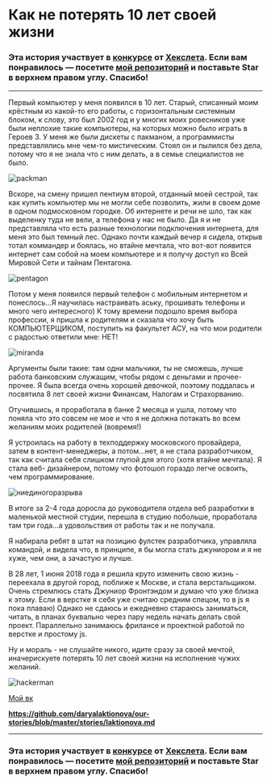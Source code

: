 # Как не потерять 10 лет своей жизни

### Эта история участвует в [конкурсе](http://mystory.hexlet.io/) от [Хекслета](https://ru.hexlet.io/). Если вам понравилось — посетите [мой репозиторий](https://github.com/daryalaktionova/our-stories/blob/master/stories/laktionova.md) и поставьте Star в верхнем правом углу. Спасибо!

---

Первый компьютер у меня появился в 10 лет. Старый, списанный моим крёстным из какой-то его работы, с горизонтальным системным блоком, к слову, это был 2002 год и у многих моих ровесников уже были неплохие такие компьютеры, на которых можно было играть в Героев 3. У меня же были дискеты с пакманом, а программисты представлялись мне чем-то мистическим. Стоял он и пылился без дела, потому что я не знала что с ним делать, а в семье специалистов не было. 

 ![packman](http://24.media.tumblr.com/92b7b66163e2073332f0d7645682679f/tumblr_mrfe5rBz1Q1rsoiqwo1_500.gif)

Вскоре, на смену пришел пентиум второй, отданный моей сестрой, так как купить компьютер мы не могли себе позволить, жили в своем доме в одном подмосковном городке. Об интернете и речи не шло, так как выделенку туда не вели, а телефона у нас не было. Да я и не представляла что есть разные технологии подключения интернета, для меня это был темный лес. Однако почти каждый вечер я сидела, открыв тотал коммандер и боялась, но втайне мечтала, что вот-вот появится интернет сам собой на моем компьютере и я получу доступ ко Всей Мировой Сети и тайнам Пентагона.


![pentagon](https://img.gazeta.ru/files3/412/11497412/pentagon-80394_1920-pic905-895x505-78057.jpg)

Потом у меня появился первый телефон с мобильным интернетом и понеслось...Я научилась настраивать аську, прошивать телефоны и много чего интересного) К тому времени подошло время выбора профессии, я пришла к родителям и сказала что хочу быть КОМПЬЮТЕРЩИКОМ, поступить на факультет АСУ, на что мои родители с радостью ответили мне: НЕТ!

![miranda](http://allprogs.com/uploads/posts/2014-02/1392115968_1299087594_1bkdgz.jpeg)

Аргументы были такие: там одни мальчики, ты не сможешь, лучше работа банковским служащим, чтобы рядом с деньгами и прочее-прочее. Я была всегда очень хорошей девочкой, поэтому поддалась и посвятила 8 лет своей жизни Финансам, Налогам и Страхорванию.

Отучившись, я проработала в банке 2 месяца и ушла, потому что поняла что это совсем не мое и что я не должна потакать во всем желаниям моих родителей (вовремя!)

Я устроилась на работу в техподдержку московского провайдера, затем в контент-менеджеры, а потом...нет, я не стала разработчиком, так как считала себя слишком глупой для этого (хотя втайне мечтала). Я стала веб- дизайнером, потому что фотошоп гораздо легче освоить, чем программирование.

![ниединогоразрыва](https://i.ytimg.com/vi/Yhrrd55kU0k/maxresdefault.jpg)

В итоге за 2-4 года доросла до руководителя отдела веб разработки в маленькой местной студии, перешла в студию побольше, проработала там три года...а удовольствия от работы так и не получала.

Я набирала ребят  в штат на позицию фулстек разработчика, управляла командой, и видела что, в принципе, я бы могла стать джуниором и я не хуже, чем они, а зачастую и лучше.

В 28 лет, 1 июня 2018 года я решила круто изменить свою жизнь - переехала в другой город, поближе к Москве, и стала верстальщиком. Очень стремлюсь стать Джуниор Фронтэндом и думаю что уже близка к этому. Если в верстке я себя уже считаю средним спецом, то в js я пока плаваю) Однако не сдаюсь и ежедневно стараюсь заниматься, читать, в планах буквально через пару недель начать делать свой проект. Параллельно занимаюсь фрилансе и проектной работой по верстке и простому js.

Ну и мораль - не слушайте никого, идите сразу за своей мечтой, иначерискуете потерять 10 лет своей жизни на исполнение чужих желаний. 

![hackerman](https://www.meme-arsenal.com/memes/58458347fd916f9d856ccbdd09c09a2d.jpg)


[Мой вк](https://vk.com/laktionovadarya)

**https://github.com/daryalaktionova/our-stories/blob/master/stories/laktionova.md**

---

### Эта история участвует в [конкурсе](http://mystory.hexlet.io/) от [Хекслета](https://ru.hexlet.io/). Если вам понравилось — посетите [мой репозиторий](https://github.com/daryalaktionova/our-stories/blob/master/stories/laktionova.md) и поставьте Star в верхнем правом углу. Спасибо!
